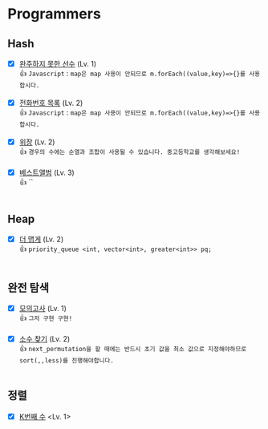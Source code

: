 # Programmers

## Hash

- [x] [완주하지 못한 선수](https://programmers.co.kr/learn/courses/30/lessons/42576) (Lv. 1)<br>
👍 `Javascript` : `map은 map 사용이 안되므로 m.forEach((value,key)=>{}를 사용합시다.` <br><br>
- [x] [전화번호 목록](https://programmers.co.kr/learn/courses/30/lessons/42577) (Lv. 2) <br>
👍 `Javascript` : `map은 map 사용이 안되므로 m.forEach((value,key)=>{}를 사용합시다.` <br><br>
- [x] [위장](https://programmers.co.kr/learn/courses/30/lessons/42578) (Lv. 2) <br>
👍 `경우의 수에는 순열과 조합이 사용될 수 있습니다. 중고등학교를 생각해보세요!` <br><br>
- [x] [베스트앨범](https://programmers.co.kr/learn/courses/30/lessons/42579) (Lv. 3) <br>
👍 `` <br><br>

## Heap
- [x] [더 맵게](https://programmers.co.kr/learn/courses/30/lessons/42626) (Lv. 2)<br>
👍 `priority_queue <int, vector<int>, greater<int>> pq;` <br><br>

## 완전 탐색 
- [x] [모의고사](https://programmers.co.kr/learn/courses/30/lessons/42840) (Lv. 1)<br>
👍 `그저 구현 구현!` <br><br>
- [x] [소수 찾기](https://programmers.co.kr/learn/courses/30/lessons/42839) (Lv. 2)<br>
👍 `next_permutation을 할 때에는 반드시 초기 값을 최소 값으로 지정해야하므로 sort(,,less)를 진행해야합니다.` <br><br>

## 정렬
-[x] [K번째 수](https://programmers.co.kr/learn/courses/30/lessons/42748) <Lv. 1> <br>
